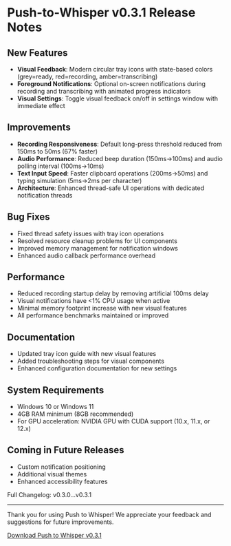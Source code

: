 # Push-to-Whisper v0.3.1 Release Notes

## New Features
- **Visual Feedback**: Modern circular tray icons with state-based colors (grey=ready, red=recording, amber=transcribing)
- **Foreground Notifications**: Optional on-screen notifications during recording and transcribing with animated progress indicators
- **Visual Settings**: Toggle visual feedback on/off in settings window with immediate effect

## Improvements
- **Recording Responsiveness**: Default long-press threshold reduced from 150ms to 50ms (67% faster)
- **Audio Performance**: Reduced beep duration (150ms→100ms) and audio polling interval (100ms→10ms)
- **Text Input Speed**: Faster clipboard operations (200ms→50ms) and typing simulation (5ms→2ms per character)
- **Architecture**: Enhanced thread-safe UI operations with dedicated notification threads

## Bug Fixes
- Fixed thread safety issues with tray icon operations
- Resolved resource cleanup problems for UI components
- Improved memory management for notification windows
- Enhanced audio callback performance overhead

## Performance
- Reduced recording startup delay by removing artificial 100ms delay
- Visual notifications have <1% CPU usage when active
- Minimal memory footprint increase with new visual features
- All performance benchmarks maintained or improved

## Documentation
- Updated tray icon guide with new visual features
- Added troubleshooting steps for visual components
- Enhanced configuration documentation for new settings

## System Requirements
- Windows 10 or Windows 11
- 4GB RAM minimum (8GB recommended)
- For GPU acceleration: NVIDIA GPU with CUDA support (10.x, 11.x, or 12.x)

## Coming in Future Releases
- Custom notification positioning
- Additional visual themes
- Enhanced accessibility features

Full Changelog: v0.3.0...v0.3.1

---

Thank you for using Push to Whisper! We appreciate your feedback and suggestions for future improvements.

[Download Push to Whisper v0.3.1](https://github.com/independint-pty-ltd/push-to-whisper/releases/tag/v0.3.1) 